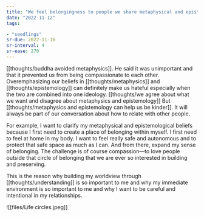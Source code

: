 ```yaml
---
title: "We feel belongingness to people we share metaphysical and epistemological beliefs with"
date: "2022-11-12"
tags:

- "seedlings"
sr-due: 2022-11-16
sr-interval: 4
sr-ease: 270
---
```


[[thoughts/buddha avoided metaphysics]]. He said it was unimportant and that it prevented us from being compassionate to each other. Overemphasizing our beliefs in [[thoughts/metaphysics]] and [[thoughts/epistemology]] can definitely make us hateful especially when the two are combined into one ideology. [[thoughts/we agree about what we want and disagree about metaphysics and epistemology]] But [[thoughts/metaphysics and epistemology can help us be kinder]]. It will always be part of our conversation about how to relate with other people.

For example, I want to clarify my metaphysical and epistemological beliefs because I first need to create a place of belonging within myself. I first need to feel at home in my body. I want to feel really safe and autonomous and to protect that safe space as much as I can. And from there, expand my sense of belonging. The challenge is of course compassion—to love people outside that circle of belonging that we are ever so interested in building and preserving.

This is the reason why building my worldview through [[thoughts/understanding]] is so important to me and why my immediate environment is so important to me and why I want to be careful and intentional in my relationships.

![[files/Life circles.jpeg]]
